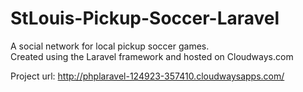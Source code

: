 # StLouis-Pickup-Soccer-Laravel
A social network for local pickup soccer games.<br>
Created using the Laravel framework and hosted on Cloudways.com

Project url: http://phplaravel-124923-357410.cloudwaysapps.com/

